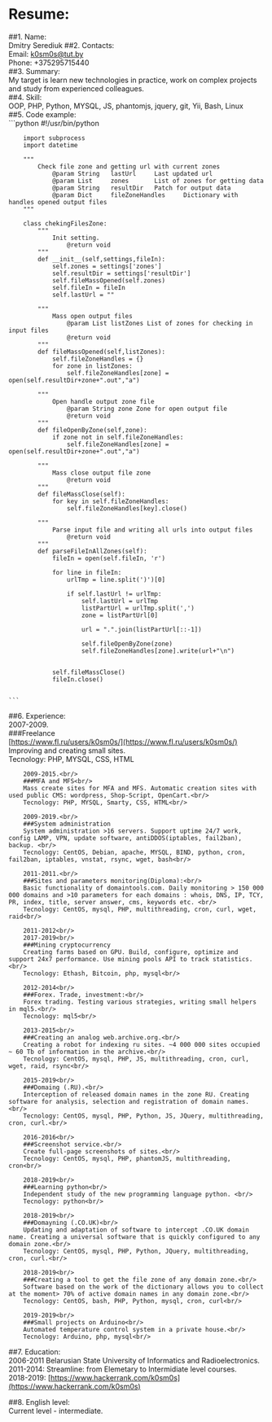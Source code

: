 # Resume:
##1. 	Name:<br/>
		Dmitry Serediuk
##2. 	Contacts:<br/>
		Email: [k0sm0s@tut.by](k0sm0s@tut.by)<br/>
		Phone: +375295715440<br/>
##3. Summary:<br/>
		My target is learn new technologies in practice, work on complex projects and study from experienced colleagues.<br/>
##4. Skill:<br/>
		OOP, PHP, Python, MYSQL, JS, phantomjs, jquery, git, Yii, Bash, Linux<br/>
##5. Code example:<br/>
    ```python
		#!/usr/bin/python

		import subprocess
		import datetime

		"""
			Check file zone and getting url with current zones
				@param String 	lastUrl  	Last updated url
				@param List		zones  		List of zones for getting data
				@param String	resultDir  	Patch for output data
				@param Dict		fileZoneHandles  	Dictionary with handles opened output files
		"""

		class chekingFilesZone:
			"""
				Init setting.
					@return void
			"""
			def __init__(self,settings,fileIn):
				self.zones = settings['zones']
				self.resultDir = settings['resultDir']
				self.fileMassOpened(self.zones)
				self.fileIn = fileIn
				self.lastUrl = ""
			
			"""
				Mass open output files
					@param List listZones List of zones for checking in input files
					@return void
			"""
			def fileMassOpened(self,listZones):
				self.fileZoneHandles = {}
				for zone in listZones:
					self.fileZoneHandles[zone] = open(self.resultDir+zone+".out","a")

			"""
				Open handle output zone file
					@param String zone Zone for open output file
					@return void
			"""			
			def fileOpenByZone(self,zone):
				if zone not in self.fileZoneHandles:
					self.fileZoneHandles[zone] = open(self.resultDir+zone+".out","a")
			
			"""
				Mass close output file zone
					@return void
			"""			
			def fileMassClose(self):
				for key in self.fileZoneHandles:
					self.fileZoneHandles[key].close()

			"""
				Parse input file and writing all urls into output files
					@return void
			"""
			def parseFileInAllZones(self):
				fileIn = open(self.fileIn, 'r')

				for line in fileIn:		
					urlTmp = line.split(')')[0]
					
					if self.lastUrl != urlTmp:
						self.lastUrl = urlTmp
						listPartUrl = urlTmp.split(',')				
						zone = listPartUrl[0]
						
						url = ".".join(listPartUrl[::-1])		

						self.fileOpenByZone(zone)
						self.fileZoneHandles[zone].write(url+"\n")
					
					
				self.fileMassClose()
				fileIn.close()
			

	```

##6. Experience:<br/>
		2007-2009.<br/>
		###Freelance<br/>
		[https://www.fl.ru/users/k0sm0s/](https://www.fl.ru/users/k0sm0s/)<br/>
		Improving and creating small sites.<br/>
		Tecnology: PHP, MYSQL, CSS, HTML<br/>

		2009-2015.<br/>
		###MFA and MFS<br/>
		Mass create sites for MFA and MFS. Automatic creation sites with used public CMS: wordpress, Shop-Script, OpenCart.<br/>
		Tecnology: PHP, MYSQL, Smarty, CSS, HTML<br/>

		2009-2019.<br/>
		###System administration
		System administration >16 servers. Support uptime 24/7 work, config LAMP, VPN, update software, antiDDOS(iptables, fail2ban), backup. <br/>
		Tecnology: CentOS, Debian, apache, MYSQL, BIND, python, cron, fail2ban, iptables, vnstat, rsync, wget, bash<br/>

		2011-2011.<br/>
		###Sites and parameters monitoring(Diploma):<br/>
		Basic functionality of domaintools.com. Daily monitoring > 150 000 000 domains and >10 parameters for each domains : whois, DNS, IP, TCY, PR, index, title, server answer, cms, keywords etc. <br/>
		Tecnology: CentOS, mysql, PHP, multithreading, cron, curl, wget, raid<br/>

		2011-2012<br/>
		2017-2019<br/>
		###Mining cryptocurrency
		Creating farms based on GPU. Build, configure, optimize and support 24x7 performance. Use mining pools API to track statistics.<br/>
		Tecnology: Ethash, Bitcoin, php, mysql<br/>

		2012-2014<br/>
		###Forex. Trade, investment:<br/>
		Forex trading. Testing various strategies, writing small helpers in mql5.<br/>
		Tecnology: mql5<br/>

		2013-2015<br/>
		###Creating an analog web.archive.org.<br/>
		Creating a robot for indexing ru sites. ~4 000 000 sites occupied ~ 60 Tb of information in the archive.<br/>
		Tecnology: CentOS, mysql, PHP, JS, multithreading, cron, curl, wget, raid, rsync<br/>

		2015-2019<br/>
		###Domaing (.RU).<br/>
		Interception of released domain names in the zone RU. Creating software for analysis, selection and registration of domain names.<br/>
		Tecnology: CentOS, mysql, PHP, Python, JS, JQuery, multithreading, cron, curl.<br/>

		2016-2016<br/>
		###Screenshot service.<br/>
		Create full-page screenshots of sites.<br/>
		Tecnology: CentOS, mysql, PHP, phantomJS, multithreading, cron<br/>

		2018-2019<br/>
		###Learning python<br/>
		Independent study of the new programming language python. <br/>
		Tecnology: python<br/>

		2018-2019<br/>
		###Domayning (.CO.UK)<br/>
		Updating and adaptation of software to intercept .CO.UK domain name. Creating a universal software that is quickly configured to any domain zone.<br/>
		Tecnology: CentOS, mysql, PHP, Python, JQuery, multithreading, cron, curl.<br/>

		2018-2019<br/>
		###Creating a tool to get the file zone of any domain zone.<br/>
		Software based on the work of the dictionary allows you to collect at the moment> 70% of active domain names in any domain zone.<br/>
		Tecnology: CentOS, bash, PHP, Python, mysql, cron, curl<br/>

		2019-2019<br/>
		###Small projects on Arduino<br/>
		Automated temperature control system in a private house.<br/>
		Tecnology: Arduino, php, mysql<br/>

##7. Education:<br/>
		2006-2011 	Belarusian State University of Informatics and Radioelectronics.<br/>
		2011-2014: 	Streamline: from Elemetary to Intermidiate level courses.<br/>
		2018-2019: 	[https://www.hackerrank.com/k0sm0s](https://www.hackerrank.com/k0sm0s)<br/>
	
##8. English level:<br/>
	Current level - intermediate.<br/>